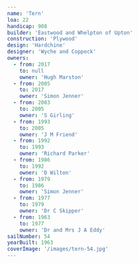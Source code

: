 ```yaml
---
name: 'Tern'
loa: 22
handicap: 908
builder: 'Eastwood and Whelpton of Upton'
construction: 'Plywood'
design: 'Hardchine'
designer: 'Wyche and Coppock'
owners:
  - from: 2017
    to: null
    owner: 'Hugh Marston'
  - from: 2005
    to: 2017
    owner: 'Simon Jenner'
  - from: 2003
    to: 2005
    owner: 'S Girling'
  - from: 1993
    to: 2005
    owner: 'J M Friend'
  - from: 1992
    to: 1993
    owner: 'Richard Parker'
  - from: 1986
    to: 1992
    owner: 'D Wilton'
  - from: 1979
    to: 1986
    owner: 'Simon Jenner'
  - from: 1977
    to: 1979
    owner: 'Dr C Skipper'
  - from: 1963
    to: 1977
    owner: 'Dr and Mrs J A Eddy'
sailNumber: 54
yearBuilt: 1963
coverImage: '/images/tern-54.jpg'
---
```

